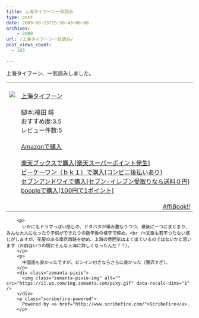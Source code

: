 ```yaml
---
title: 上海タイフーン一気読み
type: post
date: 2009-08-23T15:50:43+00:00
archives:
    - 2009
url: /上海タイフーン一気読み/
post_views_count:
  - 103

---
```

上海タイフーン、一気読みしました。

<table>
  <tr>
    <td style="vertical-align: top;">
      <a href="http://hb.afl.rakuten.co.jp/hgc/06d13246.10ebaa62.06d13247.1eb85ca0/?pc=%3Cbr/%3Ehttp%3A%2F%2Fsearch.books.rakuten.co.jp%2Fbksearch%2Fdt%3Fg%3D001%26bisbn%3D4062142619%3Cbr/%3E" target="_blank"><br /><img src="https://i1.wp.com/ecx.images-amazon.com/images/I/51Z0GAe-M6L._SL160_.jpg" style="border-style: none;" data-recalc-dims="1" /><br /></a>
    </td>
    <td style="vertical-align: top;">
      <a href="http://hb.afl.rakuten.co.jp/hgc/06d13246.10ebaa62.06d13247.1eb85ca0/?pc=%3Cbr/%3Ehttp%3A%2F%2Fsearch.books.rakuten.co.jp%2Fbksearch%2Fdt%3Fg%3D001%26bisbn%3D4062142619%3Cbr/%3E" target="_blank"><br />上海タイフーン<br /></a><br />脚本:福田 靖<br />おすすめ度:3.5<br />レビュー件数:5<br /><a href="http://www.amazon.co.jp/%E4%B8%8A%E6%B5%B7%E3%82%BF%E3%82%A4%E3%83%95%E3%83%BC%E3%83%B3-%E8%84%9A%E6%9C%AC-%E7%A6%8F%E7%94%B0-%E9%9D%96/dp/4062142619%3FSubscriptionId%3D1JWQWN8E4Z5TR27962G2%26tag%3Dgaeaffibook-22%26linkCode%3Dxm2%26camp%3D2025%26creative%3D165953%26creativeASIN%3D4062142619" target="_blank"><br />Amazonで購入<br /></a><br /><a href="http://px.a8.net/svt/ejp?a8mat=1HPMBD+EAZZ1U+5WS+C1DUQ&a8ejpredirect=http%3A%2F%2Fsearch.books.rakuten.co.jp%2Fbksearch%2Fdt%3Fg%3D001%26bisbn%3D4062142619" target="_blank">楽天ブックスで購入[楽天スーパーポイント発生]</a><br /><img src="https://i2.wp.com/www12.a8.net/0.gif?resize=1%2C1" alt="" border="0" width="1" height="1" data-recalc-dims="1" /><br /><a href="http://px.a8.net/svt/ejp?a8mat=1HRMFS+EEKKOI+10UY+HUKPU&a8ejpredirect=http%3A%2F%2Fwww.bk1.jp%2FkeywordSearchResult%2F%3Fkeyword%3D4062142619%26storeCd%3D1%26searchFlg%3D9%26x%3D43%26y%3D11%26partnerid%3D02a801" target="_blank">ビーケーワン（ｂｋ１）で購入[コンビニ後払いあり]</a><br /><img src="https://i2.wp.com/www12.a8.net/0.gif?resize=1%2C1" alt="" border="0" width="1" height="1" data-recalc-dims="1" /><br /><a href="http://click.linksynergy.com/fs-bin/statform?id=aR0TIOX*qAA&offerid=137560&bnid=1490&subid=&subid=0&kword_in=4062142619&oop=on" target="_blank">セブンアンドワイで購入[セブン-イレブン受取りなら送料０円]</a><img src="http://ad.linksynergy.com/fs-bin/show?id=aR0TIOX*qAA&bids=137560&type=5&subid=0" border="0" width="1" height="1" /><br /><a href="http://click.linksynergy.com/fs-bin/statform?id=aR0TIOX*qAA&offerid=33310&bnid=2&subid=0&ifc=4&ifr=9784062142618" target="_blank">boopleで購入[100円で1ポイント]</a>
    </td>
  </tr>
  
  <tr>
    <td colspan="2">
      </p>
      <div style="float: right;">
        <a href="http://affibook.appspot.com/" target="_blank">AffiBook!!</a>
      </div>
      <p>
        </td> </tr> </tbody> </table> 
        
        <p>
          いかにもドラマっぽい感じの、ドタバタが積み重なりつつ、最後に一つにまとまり、みんな大人になったり子供ができたりの数年後の様子で締め。<br />文章も若干つたない感じがしますが、花屋のある南京西路を始め、上海の雰囲気はよく出ているのではないかと思います（お前はいつの間にそんな上海に詳しくなったんだ？？）。
        </p>
        <p>
          中国語も良かったですが、ピンイン付きならさらに良かった（贅沢すぎ）。
        </p>
        <div class="zemanta-pixie">
          <img class="zemanta-pixie-img" alt="" src="https://i1.wp.com/img.zemanta.com/pixy.gif" data-recalc-dims="1" />
        </div>
        <p class="scribefire-powered">
          Powered by <a href="http://www.scribefire.com/">ScribeFire</a>.
        </p>